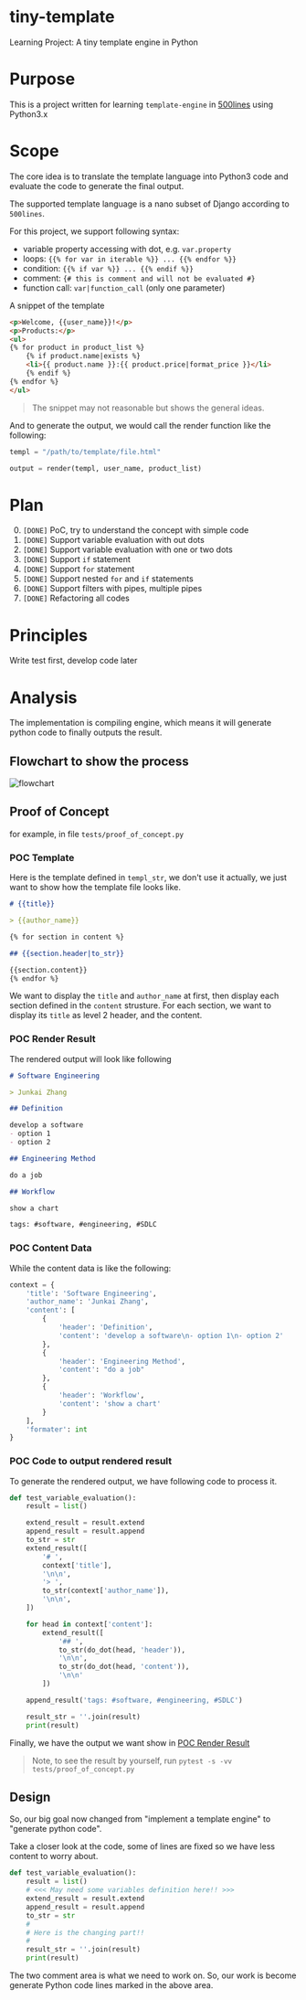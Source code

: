 # tiny-template
Learning Project: A tiny template engine in Python

# Purpose

This is a project written for learning `template-engine` in [500lines](https://github.com/aosabook/500lines/blob/master/template-engine/template-engine.markdown) using Python3.x

# Scope

The core idea is to translate the template language into Python3 code and evaluate the code to generate the final output.

The supported template language is a nano subset of Django according to `500lines`.

For this project, we support following syntax:

- variable property accessing with dot, e.g. `var.property`
- loops: `{{% for var in iterable %}} ... {{% endfor %}}`
- condition: `{{% if var %}} ... {{% endif %}}`
- comment: `{# this is comment and will not be evaluated #}`
- function call: `var|function_call` (only one parameter)

A snippet of the template

```html
<p>Welcome, {{user_name}}!</p>
<p>Products:</p>
<ul>
{% for product in product_list %}
    {% if product.name|exists %}
    <li>{{ product.name }}:{{ product.price|format_price }}</li>
    {% endif %}
{% endfor %}
</ul>
```
> The snippet may not reasonable but shows the general ideas.

And to generate the output, we would call the render function like the following:
```python
templ = "/path/to/template/file.html"

output = render(templ, user_name, product_list)
```

# Plan

0. `[DONE]` PoC, try to understand the concept with simple code
1. `[DONE]` Support variable evaluation with out dots
2. `[DONE]` Support variable evaluation with one or two dots
3. `[DONE]` Support `if` statement
4. `[DONE]` Support `for` statement
5. `[DONE]` Support nested `for` and `if` statements
6. `[DONE]` Support filters with pipes, multiple pipes
7. `[DONE]` Refactoring all codes

# Principles

Write test first, develop code later

# Analysis

The implementation is compiling engine, which means it will generate python code to finally outputs the result.

## Flowchart to show the process

![flowchart](template-engine.png)

## Proof of Concept

for example, in file `tests/proof_of_concept.py`

### POC Template

Here is the template defined in `templ_str`, we don't use it actually, we just want to show how the template file looks like.

```markdown
# {{title}}

> {{author_name}}

{% for section in content %}

## {{section.header|to_str}}

{{section.content}}
{% endfor %}

```

We want to display the `title` and `author_name` at first, then display each section defined in the `content` strusture. For each section, we want to display its `title` as level 2 header, and the content.

### POC Render Result

The rendered output will look like following

```markdown
# Software Engineering

> Junkai Zhang

## Definition

develop a software
- option 1
- option 2

## Engineering Method

do a job

## Workflow

show a chart

tags: #software, #engineering, #SDLC
```

### POC Content Data
While the content data is like the following:

```python
context = {
    'title': 'Software Engineering',
    'author_name': 'Junkai Zhang',
    'content': [
        {
            'header': 'Definition',
            'content': 'develop a software\n- option 1\n- option 2'
        },
        {
            'header': 'Engineering Method',
            'content': "do a job"
        },
        {
            'header': 'Workflow',
            'content': 'show a chart'
        }
    ],
    'formater': int
}
```

### POC Code to output rendered result

To generate the rendered output, we have following code to process it.

```python
def test_variable_evaluation():
    result = list()

    extend_result = result.extend
    append_result = result.append
    to_str = str
    extend_result([
        '# ',
        context['title'],
        '\n\n',
        '> ',
        to_str(context['author_name']),
        '\n\n',
    ])

    for head in context['content']:
        extend_result([
            '## ',
            to_str(do_dot(head, 'header')),
            '\n\n',
            to_str(do_dot(head, 'content')),
            '\n\n'
        ])

    append_result('tags: #software, #engineering, #SDLC')

    result_str = ''.join(result)
    print(result)
```

Finally, we have the output we want show in [POC Render Result](#POC-Render-Result)

> Note, to see the result by yourself, run `pytest -s -vv tests/proof_of_concept.py`

## Design

So, our big goal now changed from "implement a template engine" to "generate python code".

Take a closer look at the code, some of lines are fixed so we have less content to worry about.

```python
def test_variable_evaluation():
    result = list()
    # <<< May need some variables definition here!! >>>
    extend_result = result.extend
    append_result = result.append
    to_str = str
    # 
    # Here is the changing part!!
    #
    result_str = ''.join(result)
    print(result)
```

The two comment area is what we need to work on. So, our work is become generate Python code lines marked in the above area.

